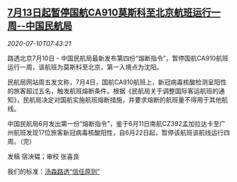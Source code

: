 <!--1594367675000-->
[7月13日起暂停国航CA910莫斯科至北京航班运行一周--中国民航局](https://cn.reuters.com/article/china-russia-0710-fri-idCNKBS24B0SV)
------

<div><i>2020-07-10T07:43:21</i></div><div class="StandardArticleBody_body"><p>路透北京7月10日 - 中国民航局最新发布第四份“熔断指令”，暂停国航CA910航班运行一周，该航班为莫斯科至北京，第一入境点为沈阳。 </p><p>民航局网站周五发文称，7月4日，国航CA910航班上，新冠病毒核酸检测呈阳性的旅客超过五名，触发航班熔断条件。根据《民航局关于调整国际客运航班的通知》，民航局决定对国航实施航班熔断措施，并要求熔断的航班量不得用于其他航线。 </p><p>中国民航局6月发出第一份“熔断指令”，鉴于6月11日南航CZ392孟加拉达卡至广州航班发现17位旅客新冠病毒核酸阳性，自6月22日起，暂停该航班该航线运行四周。（完）  </p><div class="Attribution_container"><div class="Attribution_attribution"><p class="Attribution_content">发稿 宿泱韫；审校 张喜良 </p></div></div><div class="StandardArticleBody_trustBadgeContainer"><span class="StandardArticleBody_trustBadgeTitle">我们的标准：</span><span class="trustBadgeUrl"><a href="https://www.thomsonreuters.cn/content/dam/openweb/documents/pdf/china/brochures/about-us-1.pdf">汤森路透“信任原则”</a></span></div></div>
